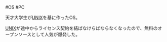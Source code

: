 #OS #PC 

天才大学生が[UNIX](UNIX.md)を基に作ったOS。

[UNIX](UNIX.md)が途中からライセンス契約を結ばなけらばならなくなったので、無料のオープンソースとして人気が爆発した。

